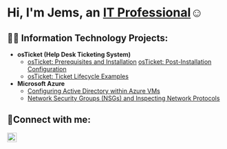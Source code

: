 <h1>Hi, I'm Jems, an <a href="https://linkedin.com/in/Josh">IT Professional</a>☺</h1>

<h2>👨‍💻 Information Technology Projects:</h2>

- <b>osTicket (Help Desk Ticketing System)</b>
  - [osTicket: Prerequisites and Installation](https://github.com/jemsstsurin/osticket-prereqs)
  [osTicket: Post-Installation Configuration](https://github.com/joshmadakorcc/post-install-config)
  - [osTicket: Ticket Lifecycle Examples](https://github.com/jemsstsurin/ticket-lifecycle)
- <b>Microsoft Azure</b>
  - [Configuring Active Directory within Azure VMs](https://github.com/jemsstsurin/configure-ad)
  - [Network Security Groups (NSGs) and Inspecting Network Protocols](https://github.com/jemsstsurin/azure-network-protocols)

<h2>🤳Connect with me:</h2>


[<img align="left" alt="Josh | LinkedIn" width="22px" src="https://cdn.jsdelivr.net/npm/simple-icons@v3/icons/linkedin.svg" />][linkedin]



[linkedin]: https://linkedin.com/in/jemsstsurin
